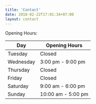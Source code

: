 ```yaml
---
title: 'Contact'
date: 2018-02-22T17:01:34+07:00
layout: contact
---
```


Opening Hours:



| Day       | Opening Hours   |
| --------- | --------------- |
| Tuesday   |  Closed |
| Wednesday |  3:00 pm - 9:00 pm |
| Thursday  |  Closed |
| Friday    |  Closed |
| Saturday  |  9:00 am - 6:00 pm  |
| Sunday    | 10:00 am - 5:00 pm  |
